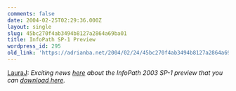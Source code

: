 ```yaml
---
comments: false
date: 2004-02-25T02:29:36.000Z
layout: single
slug: 45bc270f4ab3494b8127a2864a69ba01
title: InfoPath SP-1 Preview
wordpress_id: 295
old_link: 'https://adrianba.net/2004/02/24/45bc270f4ab3494b8127a2864a69ba01/'
---
```

[
LauraJ](http://blogs.msdn.com/lauraj/archive/2004/02/23/78417.aspx): _Exciting news
[
here](http://www.microsoft.com/presspass/press/2004/feb04/02-23EnhancedInfoPathPR.asp) about the InfoPath 2003 SP-1 preview that you can
[
download here](http://www.microsoft.com/downloads/details.aspx?FamilyId=D5ADC839-73F4-4299-ABA0-E88C90B25144&displaylang=en)._
